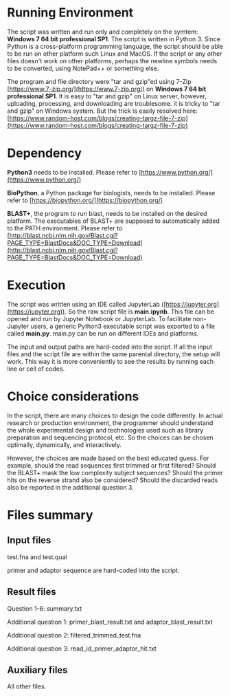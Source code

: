 # Running Environment

The script was written and run only and completely on the symtem: **Windows 7 64 bit professional SP1**. The script is written in Python 3. Since Python is a cross-platform programming language, the script should be able to be run on other platform such Linux and MacOS. If the script or any other files doesn't work on other platforms, perhaps the newline symbols needs to be converted, using NotePad++ or something else.



The program and file directory were "tar and gzip"ed using 7-Zip [https://www.7-zip.org/](https://www.7-zip.org/) on **Windows 7 64 bit professional SP1**. It is easy to "tar and gzip" on Linux server, however, uploading, processing, and downloading are troublesome. it is tricky to "tar and gzip" on Windows system. But the trick is easily resolved here: [https://www.random-host.com/blogs/creating-targz-file-7-zip](https://www.random-host.com/blogs/creating-targz-file-7-zip)



# Dependency

**Python3** needs to be installed. Please refer to [https://www.python.org/](https://www.python.org/)

**BioPython**, a Python package for biologists, needs to be installed. Please refer to [https://biopython.org/](https://biopython.org/)

**BLAST+**, the program to run blast, needs to be installed on the desired platform. The executables of BLAST+ are supposed to automatically added to the PATH environment. Please refer to [http://blast.ncbi.nlm.nih.gov/Blast.cgi?PAGE_TYPE=BlastDocs&DOC_TYPE=Download](http://blast.ncbi.nlm.nih.gov/Blast.cgi?PAGE_TYPE=BlastDocs&DOC_TYPE=Download)



# Execution

The script was written using an IDE called JupyterLab ([https://jupyter.org](https://jupyter.org)). So the raw script file is **main.ipynb**. This file can be opened and run by Jupyter Notebook or JupyterLab. To facilitate non-Jupyter users, a generic Python3 executable script was exported to a file called **main.py**. main.py can be run on different IDEs and platforms.



The input and output paths are hard-coded into the script. If all the input files and the script file are within the same parental directory, the setup will work. This way it is more conveniently to see the results by running each line or cell of codes.



# Choice considerations

In the script, there are many choices to design the code differently. In actual research or production environment, the programmer should understand the whole experimental design and technologies used such as library preparation and sequencing protocol, etc. So the choices can be chosen optimally, dynamically, and interactively.

However, the choices are made based on the best educated guess. For example, should the read sequences first trimmed or first filtered? Should the BLAST+ mask the low complexity subject sequences? Should the primer hits on the reverse strand also be considered? Should the discarded reads also be reported in the additional question 3.



# Files summary

## Input files

test.fna and test.qual

primer and adaptor sequence are hard-coded into the script.

## Result files

Question 1-6: summary.txt

Additional question 1: primer_blast_result.txt and adaptor_blast_result.txt

Additional question 2: filtered_trimmed_test.fna

Additional question 3: read_id_primer_adaptor_hit.txt

## Auxiliary files

All other files.





